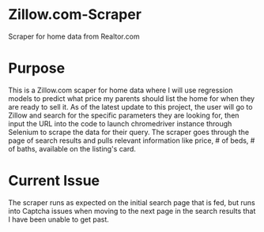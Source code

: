 # Zillow.com-Scraper
Scraper for home data from Realtor.com

# Purpose
This is a Zillow.com scaper for home data where I will use regression models to predict what price my parents should list the home for when they are ready to sell it. 
As of the latest update to this project, the user will go to Zillow and search for the specific parameters they are looking for, then input the URL into the code to launch chromedriver instance through Selenium to scrape the data for their query. The scraper goes through the page of search results and pulls relevant information like price, # of beds, # of baths, available on the listing's card. 

# Current Issue
The scraper runs as expected on the initial search page that is fed, but runs into Captcha issues when moving to the next page in the search results that I have been unable to get past. 
